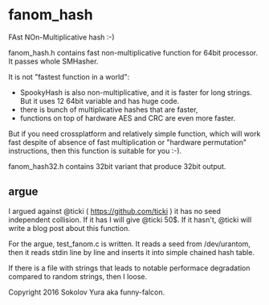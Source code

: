 # fanom_hash
FAst NOn-Multiplicative hash :-)

fanom_hash.h contains fast non-multiplicative function for 64bit processor.
It passes whole SMHasher.

It is not "fastest function in a world":
- SpookyHash is also non-multiplicative, and it is faster for long strings.
  But it uses 12 64bit variable and has huge code.
- there is bunch of multiplicative hashes that are faster, 
- functions on top of hardware AES and CRC are even more faster.

But if you need crossplatform and relatively simple function,
which will work fast despite of absence of fast multiplication or
"hardware permutation" instructions, then this function is suitable for you :-).

fanom_hash32.h contains 32bit  variant that produce 32bit output.

## argue
I argued against @ticki ( https://github.com/ticki ) it has no seed independent collision.
If it has I will give @ticki 50$.
If it hasn't, @ticki will write a blog post about this function.

For the argue, test_fanom.c is written.
It reads a seed from /dev/urantom, then it reads stdin line by line and
inserts it into simple chained hash table.

If there is a file with strings that leads to notable performace degradation compared to
random strings, then I loose.

Copyright 2016 Sokolov Yura aka funny-falcon.

